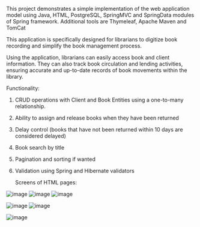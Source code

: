 This project demonstrates a simple implementation of the web application model using Java, HTML, PostgreSQL, SpringMVC and SpringData modules of Spring framework.  Additional tools are Thymeleaf, Apache Maven and TomCat

This application is specifically designed for librarians to digitize book recording and simplify the book management process.

Using the application, librarians can easily access book and client information. They can also track book circulation and lending activities, ensuring accurate and up-to-date records of book movements within the library.

Functionality:
1) CRUD operations with Client and Book Entities using a one-to-many relationship.
2) Ability to assign and release books when they have been returned
3) Delay control 
(books that have not been returned within 10 days are considered delayed)
4) Book search by title
5) Pagination and sorting if wanted
6) Validation using Spring and Hibernate validators

      Screens of HTML pages:

![image](https://user-images.githubusercontent.com/111792933/218770658-b834ce0c-e321-4453-ab46-ed2fc6eab55e.png)
![image](https://user-images.githubusercontent.com/111792933/218784361-c3822d6b-591e-438d-b8fe-09278b7fb4fe.png)
![image](https://user-images.githubusercontent.com/111792933/218785781-33962a16-525d-4740-a080-8aa4ff063a62.png)




![image](https://user-images.githubusercontent.com/111792933/218776531-9ae6ae4d-56c2-49ef-9ba8-31231a35f5a1.png)
![image](https://user-images.githubusercontent.com/111792933/218771073-27aa9804-48ba-4e83-8bf6-df7cdc779273.png)

![image](https://user-images.githubusercontent.com/111792933/218790520-dcf7a973-6f53-4974-9fcf-4358519bb3f8.png)
